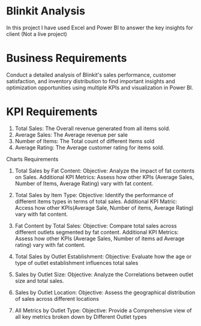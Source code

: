 # Blinkit Analysis
In this project I have used Excel and Power BI to answer the key insights for client (Not a live project)

# Business Requirements

Conduct a detailed analysis of Blinkit's sales performance, customer satisfaction, and inventory distribution to find important insights and optimization opportunities using multiple KPIs and visualization in Power BI.

# KPI Requirements

1. Total Sales: The Overall revenue generated from all items sold.
2. Average Sales: The Average revenue per sale 
3. Number of Items: The Total count of different Items sold
4. Average Rating: The Average customer rating for items sold.


Charts Requirements

1. Total Sales by Fat Content:
Objective: Analyze the impact of fat contents on Sales.
Additional KPI Metrics: Assess how other KPIs (Average Sales, Number of Items, Average Rating) vary with fat content.


2. Total Sales by Item Type:
Objective: Identify the performance of different items types in terms of total sales.
Additional KPI Matric: Access how other KPIs(Average Sale, Number of items, Average Rating) vary with fat content.

3. Fat Content by Total Sales:
Objective: Compare total sales across different outlets segmented by fat content.
Additional KPI Metrics: Assess how other KPIs (Average Sales, Number of items ad Average rating) vary with fat content.


4. Total Sales by Outlet Establishment:
Objective: Evaluate how the age or type of outlet establishment influences total sales


5. Sales by Outlet Size:
Objective: Analyze the Correlations between outlet size and total sales.


6. Sales by Outlet Location:
Objective: Assess the geographical distribution of sales across different locations


7. All Metrics by Outlet Type:
Objective: Provide a Comprehensive view of all key metrics broken down by Different Outlet types

